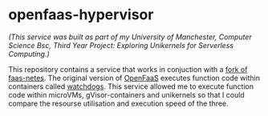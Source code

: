 # openfaas-hypervisor

_(This service was built as part of my University of Manchester, Computer Science Bsc, Third Year Project: Exploring Unikernels for Serverless Computing.)_

This repository contains a service that works in conjuction with a [fork of faas-netes](https://github.com/NECJ/faas-netes). The original version of [OpenFaaS](https://github.com/openfaas/faas) executes function code within containers called [watchdogs](https://github.com/openfaas/of-watchdog). This service allowed me to execute function code within microVMs, gVisor-containers and unikernels so that I could compare the resourse utilisation and execution speed of the three.
